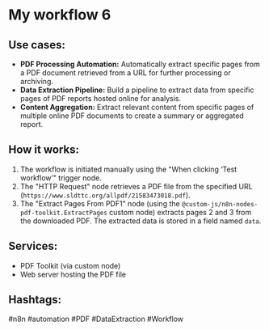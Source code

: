 # My workflow 6

## Use cases:

- **PDF Processing Automation:** Automatically extract specific pages from a PDF document retrieved from a URL for further processing or archiving.
- **Data Extraction Pipeline:** Build a pipeline to extract data from specific pages of PDF reports hosted online for analysis.
- **Content Aggregation:** Extract relevant content from specific pages of multiple online PDF documents to create a summary or aggregated report.

## How it works:

1.  The workflow is initiated manually using the "When clicking ‘Test workflow’" trigger node.
2.  The "HTTP Request" node retrieves a PDF file from the specified URL (`https://www.sldttc.org/allpdf/21583473018.pdf`).
3.  The "Extract Pages From PDF1" node (using the `@custom-js/n8n-nodes-pdf-toolkit.ExtractPages` custom node) extracts pages 2 and 3 from the downloaded PDF. The extracted data is stored in a field named `data`.

## Services:

-   PDF Toolkit (via custom node)
-   Web server hosting the PDF file

## Hashtags:

#n8n #automation #PDF #DataExtraction #Workflow
